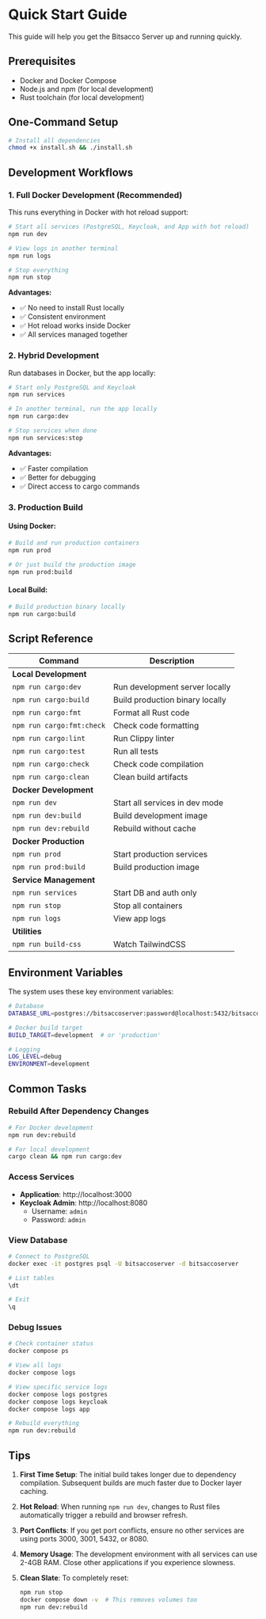 # Quick Start Guide

This guide will help you get the Bitsacco Server up and running quickly.

## Prerequisites

- Docker and Docker Compose
- Node.js and npm (for local development)
- Rust toolchain (for local development)

## One-Command Setup

```bash
# Install all dependencies
chmod +x install.sh && ./install.sh
```

## Development Workflows

### 1. Full Docker Development (Recommended)

This runs everything in Docker with hot reload support:

```bash
# Start all services (PostgreSQL, Keycloak, and App with hot reload)
npm run dev

# View logs in another terminal
npm run logs

# Stop everything
npm run stop
```

**Advantages:**
- ✅ No need to install Rust locally
- ✅ Consistent environment
- ✅ Hot reload works inside Docker
- ✅ All services managed together

### 2. Hybrid Development

Run databases in Docker, but the app locally:

```bash
# Start only PostgreSQL and Keycloak
npm run services

# In another terminal, run the app locally
npm run cargo:dev

# Stop services when done
npm run services:stop
```

**Advantages:**
- ✅ Faster compilation
- ✅ Better for debugging
- ✅ Direct access to cargo commands

### 3. Production Build

#### Using Docker:
```bash
# Build and run production containers
npm run prod

# Or just build the production image
npm run prod:build
```

#### Local Build:
```bash
# Build production binary locally
npm run cargo:build
```

## Script Reference

| Command | Description |
|---------|-------------|
| **Local Development** |
| `npm run cargo:dev` | Run development server locally |
| `npm run cargo:build` | Build production binary locally |
| `npm run cargo:fmt` | Format all Rust code |
| `npm run cargo:fmt:check` | Check code formatting |
| `npm run cargo:lint` | Run Clippy linter |
| `npm run cargo:test` | Run all tests |
| `npm run cargo:check` | Check code compilation |
| `npm run cargo:clean` | Clean build artifacts |
| **Docker Development** |
| `npm run dev` | Start all services in dev mode |
| `npm run dev:build` | Build development image |
| `npm run dev:rebuild` | Rebuild without cache |
| **Docker Production** |
| `npm run prod` | Start production services |
| `npm run prod:build` | Build production image |
| **Service Management** |
| `npm run services` | Start DB and auth only |
| `npm run stop` | Stop all containers |
| `npm run logs` | View app logs |
| **Utilities** |
| `npm run build-css` | Watch TailwindCSS |

## Environment Variables

The system uses these key environment variables:

```bash
# Database
DATABASE_URL=postgres://bitsaccoserver:password@localhost:5432/bitsaccoserver

# Docker build target
BUILD_TARGET=development  # or 'production'

# Logging
LOG_LEVEL=debug
ENVIRONMENT=development
```

## Common Tasks

### Rebuild After Dependency Changes

```bash
# For Docker development
npm run dev:rebuild

# For local development
cargo clean && npm run cargo:dev
```

### Access Services

- **Application**: http://localhost:3000
- **Keycloak Admin**: http://localhost:8080
  - Username: `admin`
  - Password: `admin`

### View Database

```bash
# Connect to PostgreSQL
docker exec -it postgres psql -U bitsaccoserver -d bitsaccoserver

# List tables
\dt

# Exit
\q
```

### Debug Issues

```bash
# Check container status
docker compose ps

# View all logs
docker compose logs

# View specific service logs
docker compose logs postgres
docker compose logs keycloak
docker compose logs app

# Rebuild everything
npm run dev:rebuild
```

## Tips

1. **First Time Setup**: The initial build takes longer due to dependency compilation. Subsequent builds are much faster due to Docker layer caching.

2. **Hot Reload**: When running `npm run dev`, changes to Rust files automatically trigger a rebuild and browser refresh.

3. **Port Conflicts**: If you get port conflicts, ensure no other services are using ports 3000, 3001, 5432, or 8080.

4. **Memory Usage**: The development environment with all services can use 2-4GB RAM. Close other applications if you experience slowness.

5. **Clean Slate**: To completely reset:
   ```bash
   npm run stop
   docker compose down -v  # This removes volumes too
   npm run dev:rebuild
   ```